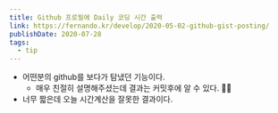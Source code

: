 ```yaml
---
title: Github 프로필에 Daily 코딩 시간 출력 
link: https://fernando.kr/develop/2020-05-02-github-gist-posting/
publishDate: 2020-07-28  
tags: 
  - tip
---
```

- 어떤분의 github를 보다가 탐냈던 기능이다.  
  - 매우 친절히 설명해주셨는데 결과는 커밋후에 알 수 있다. 🙇‍♀️
- 너무 짧은데 오늘 시간계산을 잘못한 결과이다.